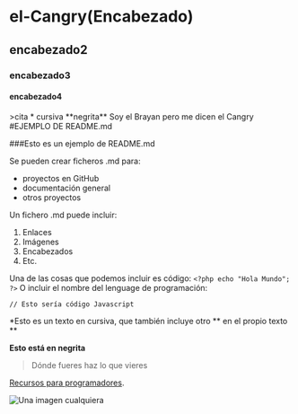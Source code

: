 # el-Cangry(Encabezado)
## encabezado2
### encabezado3
#### encabezado4
<comentario>
>cita  
* cursiva   
**negrita**  
Soy el Brayan pero me dicen el Cangry  
#EJEMPLO DE README.md
 
###Esto es un ejemplo de README.md
 
Se pueden crear ficheros .md para:
* proyectos en GitHub
* documentación general
* otros proyectos
 
Un fichero .md puede incluir:
1. Enlaces
2. Imágenes
3. Encabezados
4. Etc.
 
Una de las cosas que podemos incluir es código:
`<?php echo "Hola Mundo"; ?>`
O incluir el nombre del lenguage de programación:
```[javascript]
// Esto sería código Javascript
```
 
*Esto es un texto en cursiva, que también incluye otro ** en el propio texto **
 
**Esto está en negrita**
 
>Dónde fueres haz lo que vieres
 
[Recursos para programadores](http://www.eldesvandejose.com "Recursos para programadores").
 
![Una imagen cualquiera](http://dummyimage.com/150 "De 150 x 150 píxeles")
